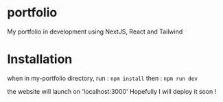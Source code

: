 # portfolio
My portfolio in development using NextJS, React and Tailwind 

# Installation 
when in my-portfolio directory, run : 
`npm install`
then : 
`npm run dev`

the website will launch on 'localhost:3000'
Hopefully I will deploy it soon !
